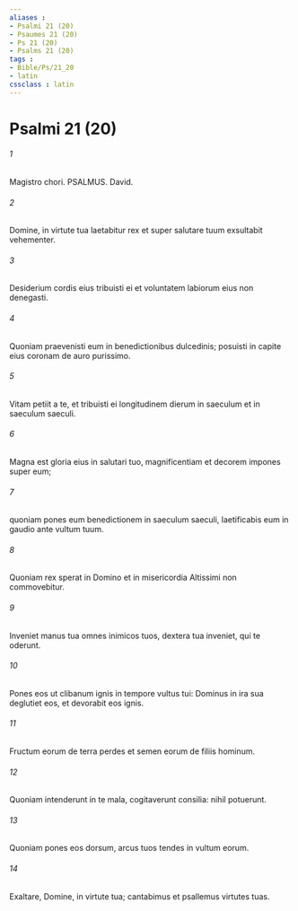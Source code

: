 ```yaml
---
aliases : 
- Psalmi 21 (20)
- Psaumes 21 (20)
- Ps 21 (20)
- Psalms 21 (20)
tags : 
- Bible/Ps/21_20
- latin
cssclass : latin
---
```


# Psalmi 21 (20)

###### 1
Magistro chori. PSALMUS. David.
###### 2
Domine, in virtute tua laetabitur rex et super salutare tuum exsultabit vehementer.
###### 3
Desiderium cordis eius tribuisti ei et voluntatem labiorum eius non denegasti.
###### 4
Quoniam praevenisti eum in benedictionibus dulcedinis; posuisti in capite eius coronam de auro purissimo.
###### 5
Vitam petiit a te, et tribuisti ei longitudinem dierum in saeculum et in saeculum saeculi.
###### 6
Magna est gloria eius in salutari tuo, magnificentiam et decorem impones super eum;
###### 7
quoniam pones eum benedictionem in saeculum saeculi, laetificabis eum in gaudio ante vultum tuum.
###### 8
Quoniam rex sperat in Domino et in misericordia Altissimi non commovebitur.
###### 9
Inveniet manus tua omnes inimicos tuos, dextera tua inveniet, qui te oderunt.
###### 10
Pones eos ut clibanum ignis in tempore vultus tui: Dominus in ira sua deglutiet eos, et devorabit eos ignis.
###### 11
Fructum eorum de terra perdes et semen eorum de filiis hominum.
###### 12
Quoniam intenderunt in te mala, cogitaverunt consilia: nihil potuerunt.
###### 13
Quoniam pones eos dorsum, arcus tuos tendes in vultum eorum.
###### 14
Exaltare, Domine, in virtute tua; cantabimus et psallemus virtutes tuas.
